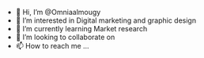- 👋 Hi, I’m @Omniaalmougy
- 👀 I’m interested in Digital marketing and graphic design 
- 🌱 I’m currently learning Market research 
- 💞️ I’m looking to collaborate on 
- 📫 How to reach me ...

<!---
Omniaalmougy/Omniaalmougy is a ✨ special ✨ repository because its `README.md` (this file) appears on your GitHub profile.
You can click the Preview link to take a look at your changes.
--->
